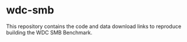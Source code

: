 # wdc-smb
This repository contains the code and data download links to reproduce building the WDC SMB Benchmark.
